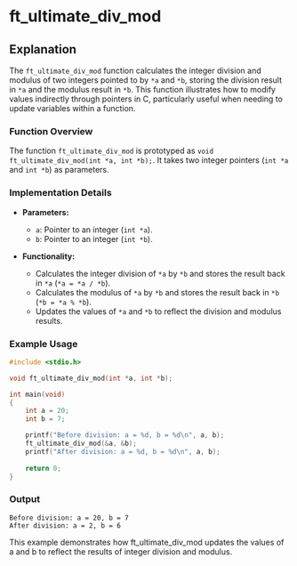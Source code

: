 # ft_ultimate_div_mod

## Explanation

The `ft_ultimate_div_mod` function calculates the integer division and modulus of two integers pointed to by `*a` and `*b`, storing the division result in `*a` and the modulus result in `*b`. This function illustrates how to modify values indirectly through pointers in C, particularly useful when needing to update variables within a function.

### Function Overview

The function `ft_ultimate_div_mod` is prototyped as `void ft_ultimate_div_mod(int *a, int *b);`. It takes two integer pointers (`int *a` and `int *b`) as parameters.

### Implementation Details

- **Parameters:**
  - `a`: Pointer to an integer (`int *a`).
  - `b`: Pointer to an integer (`int *b`).

- **Functionality:**
  - Calculates the integer division of `*a` by `*b` and stores the result back in `*a` (`*a = *a / *b`).
  - Calculates the modulus of `*a` by `*b` and stores the result back in `*b` (`*b = *a % *b`).
  - Updates the values of `*a` and `*b` to reflect the division and modulus results.

### Example Usage

```c
#include <stdio.h>

void ft_ultimate_div_mod(int *a, int *b);

int main(void)
{
    int a = 20;
    int b = 7;

    printf("Before division: a = %d, b = %d\n", a, b);
    ft_ultimate_div_mod(&a, &b);
    printf("After division: a = %d, b = %d\n", a, b);
    
    return 0;
}
```
### Output
```less
Before division: a = 20, b = 7
After division: a = 2, b = 6
```
This example demonstrates how ft_ultimate_div_mod updates the values of a and b to reflect the results of integer division and modulus.